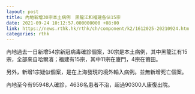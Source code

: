 ```yaml
---
layout: post
title: 內地新增30宗本土病例　黑龍江和福建各佔15宗
date: 2021-09-24 10:12:57.000000000 +08:00
link: https://news.rthk.hk/rthk/ch/component/k2/1612025-20210924.htm
categories: rthk
---
```


內地過去一日新增54宗新冠病毒確診個案，30宗是本土病例，其中黑龍江有15宗，全部來自哈爾濱；福建有15宗，其中11宗在廈門，4宗在莆田。

另外，新增1宗疑似個案，是在上海發現的境外輸入病例。並無新增死亡個案。

內地至今有95948人確診，4636名患者不治，超過90300人康復出院。
